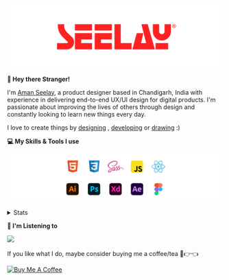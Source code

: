 [![banner](./images/seelay.svg)](https://www.seelay.in)

**👋 Hey there Stranger!**

I'm [Aman Seelay](https://www.seelay.in), a product designer based in Chandigarh, India with experience in delivering end-to-end UX/UI design for digital products. I'm passionate about improving the lives of others through design and constantly looking to learn new things every day.

I love to create things by [designing](https://www.seelay.in/#work) , [developing](https://www.seelay.in/#projects) or [drawing](https://art.seelay.in) :)

**💻 My Skills & Tools I use**

[![banner](./images/skills&tools.svg)](https://www.seelay.in/about)

<details>
  <summary>Stats</summary>

---

<!--START_SECTION:waka-->
![Profile Views](http://img.shields.io/badge/Profile%20Views-0-blue)

**🐱 My GitHub Data** 

> 📦 742.1 kB Used in GitHub's Storage 
 > 
> 🏆 44 Contributions in the Year 2024
 > 
> 💼 Opted to Hire
 > 
> 📜 1 Public Repository 
 > 
> 🔑 45 Private Repository 
 > 
**I'm a Night 🦉** 

```text
🌞 Morning                310 commits         ████░░░░░░░░░░░░░░░░░░░░░   16.35 % 
🌆 Daytime                298 commits         ████░░░░░░░░░░░░░░░░░░░░░   15.72 % 
🌃 Evening                585 commits         ████████░░░░░░░░░░░░░░░░░   30.85 % 
🌙 Night                  703 commits         █████████░░░░░░░░░░░░░░░░   37.08 % 
```
📅 **I'm Most Productive on Sunday** 

```text
Monday                   230 commits         ███░░░░░░░░░░░░░░░░░░░░░░   12.13 % 
Tuesday                  310 commits         ████░░░░░░░░░░░░░░░░░░░░░   16.35 % 
Wednesday                172 commits         ██░░░░░░░░░░░░░░░░░░░░░░░   09.07 % 
Thursday                 333 commits         ████░░░░░░░░░░░░░░░░░░░░░   17.56 % 
Friday                   212 commits         ███░░░░░░░░░░░░░░░░░░░░░░   11.18 % 
Saturday                 292 commits         ████░░░░░░░░░░░░░░░░░░░░░   15.40 % 
Sunday                   347 commits         █████░░░░░░░░░░░░░░░░░░░░   18.30 % 
```


📊 **This Week I Spent My Time On** 

```text
🕑︎ Time Zone: Asia/Kolkata

💬 Programming Languages: 
Other                    8 hrs 53 mins       ███████████████████████░░   90.34 % 
HTML                     27 mins             █░░░░░░░░░░░░░░░░░░░░░░░░   04.66 % 
JavaScript               16 mins             █░░░░░░░░░░░░░░░░░░░░░░░░   02.76 % 
JSON                     7 mins              ░░░░░░░░░░░░░░░░░░░░░░░░░   01.25 % 
CSS                      5 mins              ░░░░░░░░░░░░░░░░░░░░░░░░░   01.00 % 

🔥 Editors: 
Chrome                   7 hrs 25 mins       ███████████████████░░░░░░   75.45 % 
Edge                     1 hr 27 mins        ████░░░░░░░░░░░░░░░░░░░░░   14.82 % 
VS Code                  57 mins             ██░░░░░░░░░░░░░░░░░░░░░░░   09.73 % 

💻 Operating System: 
Windows                  9 hrs 50 mins       █████████████████████████   100.00 % 
```

**I Mostly Code in JavaScript** 

```text
JavaScript               28 repos            ███████████████░░░░░░░░░░   59.57 % 
TypeScript               13 repos            ███████░░░░░░░░░░░░░░░░░░   27.66 % 
HTML                     3 repos             ██░░░░░░░░░░░░░░░░░░░░░░░   06.38 % 
Java                     3 repos             ██░░░░░░░░░░░░░░░░░░░░░░░   06.38 % 
```




 Last Updated on 16/08/2024 06:42:42 UTC
<!--END_SECTION:waka-->

---

 </details>

**🎵 I'm Listening to**

<object data="https://now-play.vercel.app/api/generate?uid=7a17a86e-d6b7-43b5-8d9c-1d6dae42a779" >

  <img src="https://now-play.vercel.app/api/generate?uid=7a17a86e-d6b7-43b5-8d9c-1d6dae42a779" />

</object>

If you like what I do, maybe consider buying me a coffee/tea 🥺👉👈

<a href="https://www.buymeacoffee.com/seelay" target="_blank"><img src="https://cdn.buymeacoffee.com/buttons/v2/default-red.png" alt="Buy Me A Coffee" width="150" ></a>
